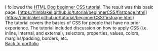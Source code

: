 I followed the [HTML Dog beginner CSS tutorial](https://htmldog.com/guides/css/beginner/). The result was this basic page: [https://timblakel.github.io/tutorial/beginnerCSS/firstpage.html](https://timblakel.github.io/tutorial/beginnerCSS/firstpage.html)  
The tutorial covers the basics of CSS for people that have no prior experience. The tutorial included discussion on how to apply CSS (i.e. inline, internal, and external), selectors, properties, values, colors, margins/padding, borders, etc.  
[Back to portfolio](https://timblakel.github.io/)